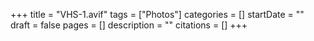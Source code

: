 +++
title = "VHS-1.avif"
tags = ["Photos"]
categories = []
startDate = ""
draft = false
pages = []
description = ""
citations = []
+++

